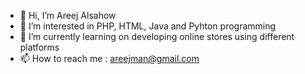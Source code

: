 - 👋 Hi, I’m Areej Alsahow
- 👀 I’m interested in PHP, HTML, Java and Pyhton programming
- 🌱 I’m currently learning on developing online stores using different platforms
- 📫 How to reach me : areejman@gmail.com 

<!---
areej3/areej3 is a ✨ special ✨ repository because its `README.md` (this file) appears on your GitHub profile.
You can click the Preview link to take a look at your changes.
--->
